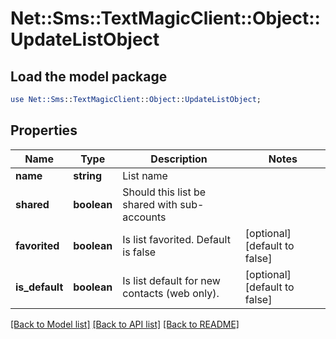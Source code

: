# Net::Sms::TextMagicClient::Object::UpdateListObject

## Load the model package
```perl
use Net::Sms::TextMagicClient::Object::UpdateListObject;
```

## Properties
Name | Type | Description | Notes
------------ | ------------- | ------------- | -------------
**name** | **string** | List name | 
**shared** | **boolean** | Should this list be shared with sub-accounts | 
**favorited** | **boolean** | Is list favorited. Default is false | [optional] [default to false]
**is_default** | **boolean** | Is list default for new contacts (web only). | [optional] [default to false]

[[Back to Model list]](../README.md#documentation-for-models) [[Back to API list]](../README.md#documentation-for-api-endpoints) [[Back to README]](../README.md)


